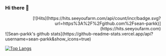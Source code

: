 ### Hi there 👋
<div align = right>
<!-- Hits Counter -->
[![Hits](https://hits.seeyoufarm.com/api/count/incr/badge.svg?url=https%3A%2F%2Fgithub.com%2Fsean-parkk)](https://hits.seeyoufarm.com)
</div>
<!-- Github Stats -->
![Sean-parkk's github stats](https://github-readme-stats.vercel.app/api?username=sean-parkk&show_icons=true)

<!-- Top Lang Card -->
[![Top Langs](https://github-readme-stats.vercel.app/api/top-langs/?username=sean-parkk&layout=compact)](https://github.com/sean-parkk)
<!--
**Sean-Parkk/Sean-parkk** is a ✨ _special_ ✨ repository because its `README.md` (this file) appears on your GitHub profile.

Here are some ideas to get you started:

- 🔭 I’m currently working on ...
- 🌱 I’m currently learning ...
- 👯 I’m looking to collaborate on ...
- 🤔 I’m looking for help with ...
- 💬 Ask me about ...
- 📫 How to reach me: ...
- 😄 Pronouns: ...
- ⚡ Fun fact: ...
-->
